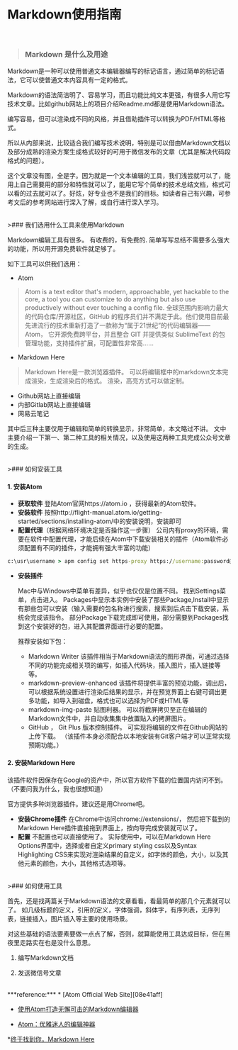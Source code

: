 # Markdown使用指南
<br>

>### Markdown 是什么及用途

Markdown是一种可以使用普通文本编辑器编写的标记语言，通过简单的标记语法，它可以使普通文本内容具有一定的格式。

Markdown的语法简洁明了、容易学习，而且功能比纯文本更强，有很多人用它写技术文章。比如github网站上的项目介绍Readme.md都是使用Markdown语法。

编写容易，但可以渲染成不同的风格，并且借助插件可以转换为PDF/HTML等格式。

所以从内部来说，比较适合我们编写技术说明，特别是可以借由Markdown文档以及部分成熟的渲染方案生成格式较好的可用于微信发布的文章（尤其是解决代码段格式的问题）。

这个文章没有图，全是字。因为就是一个文本编辑的工具，我们浅尝就可以了，能用上自己需要用的部分和特性就可以了，能用它写个简单的技术总结文档，格式可以看的过去就可以了。好炫，好专业也不是我们的目标。如读者自己有兴趣，可参考文后的参考网站进行深入了解，或自行进行深入学习。

<br>
>### 我们选用什么工具来使用Markdown

Markdown编辑工具有很多。 有收费的，有免费的.  简单写写总结不需要多么强大的功能，所以用开源免费软件就足够了。

如下工具可以供我们选用：

* Atom
> Atom is a text editor that's modern, approachable, yet hackable to the core, a tool you can customize to do anything but also use productively without ever touching a config file.
> 全球范围内影响力最大的代码仓库/开源社区，GitHub 的程序员们并不满足于此。他们使用目前最先进流行的技术重新打造了一款称为“属于21世纪”的代码编辑器——Atom， 它开源免费跨平台，并且整合 GIT 并提供类似 SublimeText 的包管理功能，支持插件扩展，可配置性非常高……
* Markdown Here
> Markdown Here是一款浏览器插件。 可以将编辑框中的markdown文本完成渲染，生成渲染后的格式。 渲染，高亮方式可以做定制。
* Github网站上直接编辑
* 内部Gitlab网站上直接编辑
* 网易云笔记

其中后三种主要仅用于编辑和简单的转换显示，非常简单，本文略过不讲。 文中主要介绍一下第一、第二种工具的相关情况，以及使用这两种工具完成公众号文章的生成。

<br>
>### 如何安装工具
<br>

#### 1. 安装Atom ####

* **获取软件**
  登陆Atom官网https://atom.io ，获得最新的Atom软件。
* **安装软件**
  按照http://flight-manual.atom.io/getting-started/sections/installing-atom/中的安装说明，安装即可
* **配置代理**（根据网络环境决定是否操作这一步骤）
  公司内有proxy的环境，需要在软件中配置代理，才能后续在Atom中下载安装相关的插件（Atom软件必须配置有不同的插件，才能拥有强大丰富的功能）

````cmd
c:\usr\username > apm config set https-proxy https://username:password@proxy-ip:proxy-port
````
* **安装插件**

  Mac中与Windows中菜单有差异，似乎也仅仅是位置不同。 找到Settings菜单，点击进入。 Packages中显示本实例中安装了那些Package,Install中显示有那些包可以安装（输入需要的包名称进行搜索，搜索到后点击下载安装，系统会完成该指令。 部分Package下载完成即可使用，部分需要到Packages找到这个安装好的包，进入其配置界面进行必要的配置。

  推荐安装如下包：
  - Markdown Writer
  该插件相当于Markdown语法的图形界面，可通过选择不同的功能完成相关项的编写，如插入代码块，插入图片，插入链接等等。
  - markdown-preview-enhanced
  该插件将提供丰富的预览功能，调出后，可以根据系统设置进行渲染后结果的显示，并在预览界面上右键可调出更多功能，如导入到磁盘，格式也可以选择为PDF或HTML等
  - markdown-img-paste
  贴图利器。
  可以将截屏拷贝至正在编辑的Markdown文件中，并自动收集集中放置贴入的拷屏图片。
  - GitHub ， Git Plus
  版本控制插件。 可实现将编辑的文件在Github网站的上传下载。 （该插件本身必须配合以本地安装有Git客户端才可以正常实现预期功能。）

#### 2. 安装Markdown Here ####

  该插件软件因保存在Google的资产中，所以官方软件下载的位置国内访问不到。（不要问我为什么，我也很想知道）

  官方提供多种浏览器插件。建议还是用Chrome吧。

* **安装Chrome插件**
  在Chrome中访问chrome://extensions/， 然后把下载到的Markdown Here插件直接拖到界面上，按向导完成安装就可以了。
* **配置**
  不配置也可以直接使用了。
  实际使用中，可以在Markdown Here Options界面中，选择或者自定义primary styling css以及Syntax Highlighting CSS来实现对渲染结果的自定义，如字体的颜色，大小，以及其他元素的颜色，大小，其他格式选项等。

<br>
>### 如何使用工具

首先，还是找两篇关于Markdown语法的文章看看，看最简单的那几个元素就可以了。 如几级标题的定义，引用的定义，字体强调，斜体字，有序列表，无序列表，链接插入，图片插入等主要的使用场景。

对这些基础的语法要素要做一点点了解，否则，就算能使用工具达成目标，但在黑夜里走路实在也是没什么意思。

1. 编写Markdown文档



2. 发送微信号文章


<br>
***reference:***
* [Atom Official Web Site][08e41aff]

  [08e41aff]: https://atom.io "Atom Web Site"

* [使用Atom打造无懈可击的Markdown编辑器][c5ba301c]

  [c5ba301c]: http://www.cnblogs.com/libin-1/p/6638165.html "Atom"

* [Atom：优雅迷人的编辑神器][4bfe01b9]

  [4bfe01b9]: http://www.jianshu.com/p/b4c8479cfaa5 "Atom"

*[终于找到你，Markdown Here][1a9a0236]

  [1a9a0236]: http://www.jianshu.com/p/4c0d81a29627 "Markdown Here"
